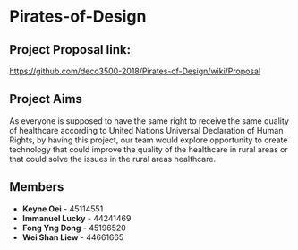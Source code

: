 # Pirates-of-Design

## Project Proposal link:
https://github.com/deco3500-2018/Pirates-of-Design/wiki/Proposal

## Project Aims
As everyone is supposed to have the same right to receive the same quality of healthcare according to United Nations Universal Declaration of Human Rights, by having this project, our team would explore opportunity to create technology that could improve the quality of the healthcare in rural areas or that could solve the issues in the rural areas healthcare.

## Members
* **Keyne Oei** - 45114551
* **Immanuel Lucky** - 44241469
* **Fong Yng Dong** - 45196520
* **Wei Shan Liew** - 44661665